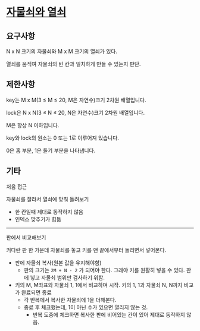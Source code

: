 # [자물쇠와 열쇠](https://programmers.co.kr/learn/courses/30/lessons/60059)

## 요구사항

N x N 크기의 자물쇠와 M x M 크기의 열쇠가 있다.

열쇠를 움직여 자물쇠의 빈 칸과 일치하게 만들 수 있는지 판단.

## 제한사항

key는 M x M(3 ≤ M ≤ 20, M은 자연수)크기 2차원 배열입니다.

lock은 N x N(3 ≤ N ≤ 20, N은 자연수)크기 2차원 배열입니다.

M은 항상 N 이하입니다.

key와 lock의 원소는 0 또는 1로 이루어져 있습니다.

0은 홈 부분, 1은 돌기 부분을 나타냅니다.

## 기타

처음 접근

자물쇠를 잘라서 열쇠에 맞춰 돌려보기

- 한 칸일때 제대로 동작하지 않음
- 인덱스 맞추기가 힘듦

---

판에서 비교해보기

커다란 판 한 가운데 자물쇠를 놓고 키를 맨 끝에서부터 돌리면서 넣어본다.

- 판에 자물쇠 복사(원본 값을 유지해야함)
  - 판의 크기는 `2M + N - 2` 가 되어야 한다. 그래야 키를 원활히 넣을 수 있다. 판에 넣고 자물쇠 범위만 검사하기 위함.
- 키의 M, M좌표와 자물쇠 1, 1에서 비교하며 시작. 키의 1, 1과 자물쇠 N, N까지 비교가 완료되면 종료
  - 각 반복에서 복사한 자물쇠에 1을 더해본다. 
  - 종료 후 체크했는데, 1이 아닌 수가 있으면 열리지 않는 것.
    - 반복 도중에 체크하면 복사한 판에 비어있는 칸이 있어 제대로 동작하지 않음.
